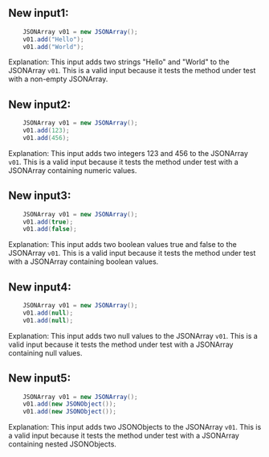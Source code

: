 ## New input1:
```java
    JSONArray v01 = new JSONArray();
    v01.add("Hello");
    v01.add("World");
```
Explanation: This input adds two strings "Hello" and "World" to the JSONArray `v01`. This is a valid input because it tests the method under test with a non-empty JSONArray.

## New input2:
```java
    JSONArray v01 = new JSONArray();
    v01.add(123);
    v01.add(456);
```
Explanation: This input adds two integers 123 and 456 to the JSONArray `v01`. This is a valid input because it tests the method under test with a JSONArray containing numeric values.

## New input3:
```java
    JSONArray v01 = new JSONArray();
    v01.add(true);
    v01.add(false);
```
Explanation: This input adds two boolean values true and false to the JSONArray `v01`. This is a valid input because it tests the method under test with a JSONArray containing boolean values.

## New input4:
```java
    JSONArray v01 = new JSONArray();
    v01.add(null);
    v01.add(null);
```
Explanation: This input adds two null values to the JSONArray `v01`. This is a valid input because it tests the method under test with a JSONArray containing null values.

## New input5:
```java
    JSONArray v01 = new JSONArray();
    v01.add(new JSONObject());
    v01.add(new JSONObject());
```
Explanation: This input adds two JSONObjects to the JSONArray `v01`. This is a valid input because it tests the method under test with a JSONArray containing nested JSONObjects.
